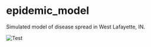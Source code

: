 # epidemic_model
Simulated model of disease spread in West Lafayette, IN. 

![Test](/images/cases/Case1.gif)
